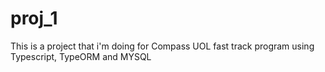 # proj_1
This is a project that i'm doing for Compass UOL fast track program using Typescript, TypeORM and MYSQL
